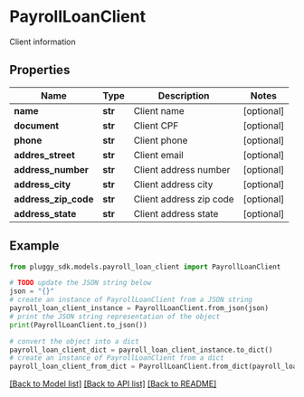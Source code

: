 # PayrollLoanClient

Client information

## Properties

Name | Type | Description | Notes
------------ | ------------- | ------------- | -------------
**name** | **str** | Client name | [optional] 
**document** | **str** | Client CPF | [optional] 
**phone** | **str** | Client phone | [optional] 
**addres_street** | **str** | Client email | [optional] 
**address_number** | **str** | Client address number | [optional] 
**address_city** | **str** | Client address city | [optional] 
**address_zip_code** | **str** | Client address zip code | [optional] 
**address_state** | **str** | Client address state | [optional] 

## Example

```python
from pluggy_sdk.models.payroll_loan_client import PayrollLoanClient

# TODO update the JSON string below
json = "{}"
# create an instance of PayrollLoanClient from a JSON string
payroll_loan_client_instance = PayrollLoanClient.from_json(json)
# print the JSON string representation of the object
print(PayrollLoanClient.to_json())

# convert the object into a dict
payroll_loan_client_dict = payroll_loan_client_instance.to_dict()
# create an instance of PayrollLoanClient from a dict
payroll_loan_client_from_dict = PayrollLoanClient.from_dict(payroll_loan_client_dict)
```
[[Back to Model list]](../README.md#documentation-for-models) [[Back to API list]](../README.md#documentation-for-api-endpoints) [[Back to README]](../README.md)


